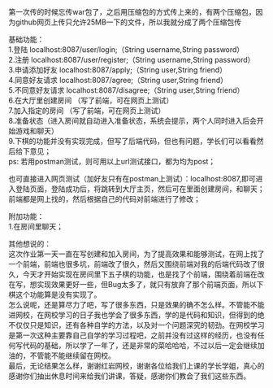 第一次传的时候忘传war包了，之后用压缩包的方式传上来的，有两个压缩包，因为github网页上传只允许25MB一下的文件，所以我就分成了两个压缩包传  

基础功能：  
1.登陆  localhost:8087/user/login;（String username,String password）  
2.注册  localhost:8087/user/register;（String username,String password）  
3.申请添加好友 localhost:8087/apply;（String user,String friend）  
4.同意好友请求 localhost:8087/agree;（String user,String friend）  
5.不同意好友请求 localhost:8087/disagree;（String user,String friend）  
6.在大厅里创建房间 （写了前端，可在网页上测试）  
7.加入指定的房间 （写了前端，可在网页上测试）  
8.准备状态（进入房间就自动进入准备状态，系统会提示，两个人同时进入后会开始游戏和聊天）  
9.下棋的功能并没有实现完成，但写了后端代码，但也有问题，学长们可以看看然后给下意见；  
ps:  若用postman测试，则可用以上url测试接口，都为均为post；
  
也可直接进入网页测试（加好友只有在postman上测试）：localhost:8087,即可进入登陆页面，登陆成功后，将跳转到大厅主页，然后可在里面创建房间，和聊天；       前端都是网上找的，然后根据自己的代码对前端进行了修改；  

附加功能：  
1.在房间里聊天；


其他想说的：  
这次作业第一天一直在写创建和加入房间，为了提高效果和能够测试，在网上找了一个前端，前端也很多坑，前端改了很久，然后又围绕前端对我的后端代码改了很久，今天才开始实现在房间里下五子棋的功能，也是找了个前端，围绕着前端在改在写，想实现效果更好一些，但Bug太多了，就只有放弃了那个前端页面，所以下棋这个功能算是没有实现了。  
                    怎么说呢，还是算尽力了吧，写了很多东西，只是效果的确不怎么样。不管能不能进网校，在网校学习的日子我也学会了很多东西，学的是代码和知识，但得到的绝不仅仅只是知识，还有各种自学的方法，以及对一个问题深究的韧劲。在网校学习是第一次这种主要靠自己自学的学习过程吧，之前并没有过这样的经历，也没有任何写代码的基础，所以学了一年了，还是非常的菜哈哈哈，不过以后一定会继续加油的，不管能不能继续留在网校。  
                    最后，无论结果怎么样，谢谢红岩网校，谢谢各位给我们上课的学长学姐，真心的感谢你们抽出休息时间来给我们讲课，答疑，感谢你们教会了我们这些东西。
